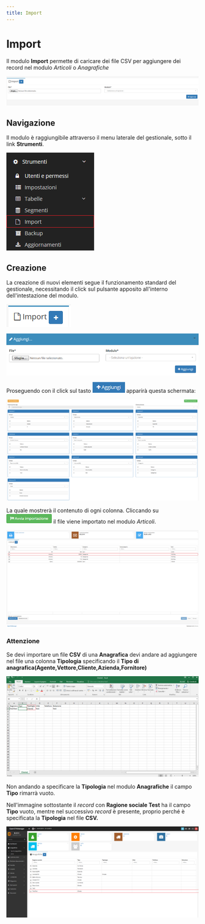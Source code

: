 ```yaml
---
title: Import
---
```


# Import

Il modulo **Import** permette di caricare dei file CSV per aggiungere dei record nel modulo _Articoli_ o _Anagrafiche_

![Screenshot interfaccia import](../../../.gitbook/assets/screenimport.PNG)

## Navigazione

Il modulo è raggiungibile attraverso il menu laterale del gestionale, sotto il link **Strumenti**.

![Screenshot interfaccia navigazione](../../../.gitbook/assets/navigazioneimport.PNG)

## Creazione

La creazione di nuovi elementi segue il funzionamento standard del gestionale, necessitando il click sul pulsante apposito all'interno dell'intestazione del modulo.

![Screenshot creazione import](../../../.gitbook/assets/aggiuntaimport.PNG)

![Screenshot creazione import](../../../.gitbook/assets/aggiungiimport.PNG)

Proseguendo con il click sul tasto ![](../../../.gitbook/assets/+aggiungi.PNG) apparirà questa schermata:

![Screenshot creazione import](../../../.gitbook/assets/campiimport.PNG)

La quale mostrerà il contenuto di ogni colonna. Cliccando su ![](../../../.gitbook/assets/avviaimportazione.PNG)  il file viene importato nel modulo _Articoli_.

![Screenshot import appena creato](../../../.gitbook/assets/importazione%20%282%29.PNG)

### Attenzione

Se devi importare un file **CSV** di una **Anagrafica** devi andare ad aggiungere nel file una colonna **Tipologia** specificando il **Tipo di anagrafica\(Agente,Vettore,Cliente,Azienda,Fornitore\)**

![Aggiunta campo Tipologia al file CSV](../../../.gitbook/assets/tipologiacliente.PNG)

Non andando a specificare la **Tipologia** nel modulo **Anagrafiche** il campo **Tipo** rimarrà vuoto.

Nell'immagine sottostante il _record_ con **Ragione sociale Test** ha il campo **Tipo** vuoto, mentre nel successivo _record_ è presente, proprio perché è specificata la **Tipologia** nel file **CSV.** 

![Anagrafica importata correttamente](../../../.gitbook/assets/importazioneclienteok.PNG)

